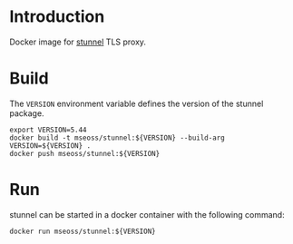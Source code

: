 # Introduction

Docker image for [stunnel](https://www.stunnel.org) TLS proxy.

# Build

The `VERSION` environment variable defines the version of the stunnel package.

```
export VERSION=5.44
docker build -t mseoss/stunnel:${VERSION} --build-arg VERSION=${VERSION} .
docker push mseoss/stunnel:${VERSION}
```

# Run

stunnel can be started in a docker container with the following command:

```
docker run mseoss/stunnel:${VERSION}
```
